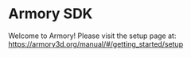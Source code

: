 # Armory SDK

Welcome to Armory! Please visit the setup page at:
https://armory3d.org/manual/#/getting_started/setup
